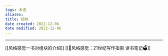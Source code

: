 ```yaml
---
tags: 术语
aliases: 
title: 组块
date created: 2022-12-06
date modified: 2022-12-06
---
```




---
[[风格感觉一书对组块的介绍]]
[[📘风格感觉：21世纪写作指南 读书笔记🗳]]